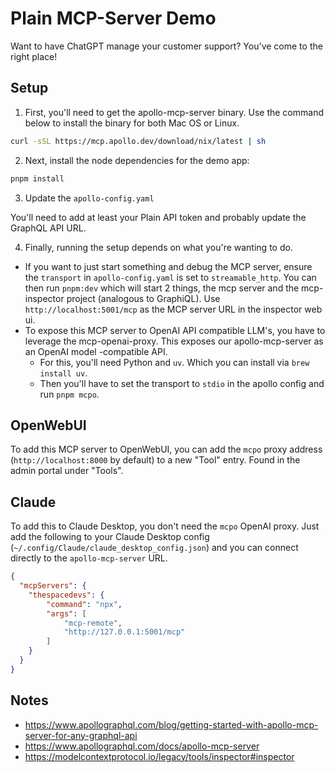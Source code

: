 # Plain MCP-Server Demo

Want to have ChatGPT manage your customer support? You've come to the right
place!

## Setup

1. First, you'll need to get the apollo-mcp-server binary. Use the command below to
install the binary for both Mac OS or Linux.

```bash
curl -sSL https://mcp.apollo.dev/download/nix/latest | sh
```

2. Next, install the node dependencies for the demo app:

```bash
pnpm install
```

3. Update the `apollo-config.yaml`

You'll need to add at least your Plain API token and probably update the GraphQL
API URL.

4. Finally, running the setup depends on what you're wanting to do.

- If you want to just start something and debug the MCP server, ensure the `transport` in `apollo-config.yaml` is set to
  `streamable_http`. You can then run `pnpm:dev` which will start 2 things, the
  mcp server and the mcp-inspector project (analogous to GraphiQL). Use `http://localhost:5001/mcp`
  as the MCP server URL in the inspector web ui.
- To expose this MCP server to OpenAI API compatible LLM's, you have to leverage
  the mcp-openai-proxy. This exposes our apollo-mcp-server as an OpenAI model
  -compatible API.
    - For this, you'll need Python and `uv`. Which you can install via `brew
      install uv`.
    - Then you'll have to set the transport to `stdio` in the apollo config and run `pnpm mcpo`.

## OpenWebUI

To add this MCP server to OpenWebUI, you can add the `mcpo` proxy address
(`http://localhost:8000` by default) to a new "Tool" entry. Found in the admin
portal under "Tools".

## Claude

To add this to Claude Desktop, you don't need the `mcpo` OpenAI proxy. Just add the following to your Claude Desktop config
(`~/.config/Claude/claude_desktop_config.json`) and you can connect directly to
the `apollo-mcp-server` URL.

```json
{
  "mcpServers": {
    "thespacedevs": {
        "command": "npx",
        "args": [
            "mcp-remote",
            "http://127.0.0.1:5001/mcp"
        ]
    }
  }
}
```

## Notes

- https://www.apollographql.com/blog/getting-started-with-apollo-mcp-server-for-any-graphql-api
- https://www.apollographql.com/docs/apollo-mcp-server
- https://modelcontextprotocol.io/legacy/tools/inspector#inspector
